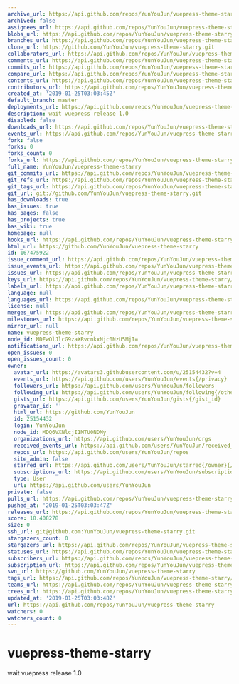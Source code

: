```yaml
---
archive_url: https://api.github.com/repos/YunYouJun/vuepress-theme-starry/{archive_format}{/ref}
archived: false
assignees_url: https://api.github.com/repos/YunYouJun/vuepress-theme-starry/assignees{/user}
blobs_url: https://api.github.com/repos/YunYouJun/vuepress-theme-starry/git/blobs{/sha}
branches_url: https://api.github.com/repos/YunYouJun/vuepress-theme-starry/branches{/branch}
clone_url: https://github.com/YunYouJun/vuepress-theme-starry.git
collaborators_url: https://api.github.com/repos/YunYouJun/vuepress-theme-starry/collaborators{/collaborator}
comments_url: https://api.github.com/repos/YunYouJun/vuepress-theme-starry/comments{/number}
commits_url: https://api.github.com/repos/YunYouJun/vuepress-theme-starry/commits{/sha}
compare_url: https://api.github.com/repos/YunYouJun/vuepress-theme-starry/compare/{base}...{head}
contents_url: https://api.github.com/repos/YunYouJun/vuepress-theme-starry/contents/{+path}
contributors_url: https://api.github.com/repos/YunYouJun/vuepress-theme-starry/contributors
created_at: '2019-01-25T03:03:45Z'
default_branch: master
deployments_url: https://api.github.com/repos/YunYouJun/vuepress-theme-starry/deployments
description: wait vuepress release 1.0
disabled: false
downloads_url: https://api.github.com/repos/YunYouJun/vuepress-theme-starry/downloads
events_url: https://api.github.com/repos/YunYouJun/vuepress-theme-starry/events
fork: false
forks: 0
forks_count: 0
forks_url: https://api.github.com/repos/YunYouJun/vuepress-theme-starry/forks
full_name: YunYouJun/vuepress-theme-starry
git_commits_url: https://api.github.com/repos/YunYouJun/vuepress-theme-starry/git/commits{/sha}
git_refs_url: https://api.github.com/repos/YunYouJun/vuepress-theme-starry/git/refs{/sha}
git_tags_url: https://api.github.com/repos/YunYouJun/vuepress-theme-starry/git/tags{/sha}
git_url: git://github.com/YunYouJun/vuepress-theme-starry.git
has_downloads: true
has_issues: true
has_pages: false
has_projects: true
has_wiki: true
homepage: null
hooks_url: https://api.github.com/repos/YunYouJun/vuepress-theme-starry/hooks
html_url: https://github.com/YunYouJun/vuepress-theme-starry
id: 167475922
issue_comment_url: https://api.github.com/repos/YunYouJun/vuepress-theme-starry/issues/comments{/number}
issue_events_url: https://api.github.com/repos/YunYouJun/vuepress-theme-starry/issues/events{/number}
issues_url: https://api.github.com/repos/YunYouJun/vuepress-theme-starry/issues{/number}
keys_url: https://api.github.com/repos/YunYouJun/vuepress-theme-starry/keys{/key_id}
labels_url: https://api.github.com/repos/YunYouJun/vuepress-theme-starry/labels{/name}
language: null
languages_url: https://api.github.com/repos/YunYouJun/vuepress-theme-starry/languages
license: null
merges_url: https://api.github.com/repos/YunYouJun/vuepress-theme-starry/merges
milestones_url: https://api.github.com/repos/YunYouJun/vuepress-theme-starry/milestones{/number}
mirror_url: null
name: vuepress-theme-starry
node_id: MDEwOlJlcG9zaXRvcnkxNjc0NzU5MjI=
notifications_url: https://api.github.com/repos/YunYouJun/vuepress-theme-starry/notifications{?since,all,participating}
open_issues: 0
open_issues_count: 0
owner:
  avatar_url: https://avatars3.githubusercontent.com/u/25154432?v=4
  events_url: https://api.github.com/users/YunYouJun/events{/privacy}
  followers_url: https://api.github.com/users/YunYouJun/followers
  following_url: https://api.github.com/users/YunYouJun/following{/other_user}
  gists_url: https://api.github.com/users/YunYouJun/gists{/gist_id}
  gravatar_id: ''
  html_url: https://github.com/YunYouJun
  id: 25154432
  login: YunYouJun
  node_id: MDQ6VXNlcjI1MTU0NDMy
  organizations_url: https://api.github.com/users/YunYouJun/orgs
  received_events_url: https://api.github.com/users/YunYouJun/received_events
  repos_url: https://api.github.com/users/YunYouJun/repos
  site_admin: false
  starred_url: https://api.github.com/users/YunYouJun/starred{/owner}{/repo}
  subscriptions_url: https://api.github.com/users/YunYouJun/subscriptions
  type: User
  url: https://api.github.com/users/YunYouJun
private: false
pulls_url: https://api.github.com/repos/YunYouJun/vuepress-theme-starry/pulls{/number}
pushed_at: '2019-01-25T03:03:47Z'
releases_url: https://api.github.com/repos/YunYouJun/vuepress-theme-starry/releases{/id}
score: 18.408278
size: 0
ssh_url: git@github.com:YunYouJun/vuepress-theme-starry.git
stargazers_count: 0
stargazers_url: https://api.github.com/repos/YunYouJun/vuepress-theme-starry/stargazers
statuses_url: https://api.github.com/repos/YunYouJun/vuepress-theme-starry/statuses/{sha}
subscribers_url: https://api.github.com/repos/YunYouJun/vuepress-theme-starry/subscribers
subscription_url: https://api.github.com/repos/YunYouJun/vuepress-theme-starry/subscription
svn_url: https://github.com/YunYouJun/vuepress-theme-starry
tags_url: https://api.github.com/repos/YunYouJun/vuepress-theme-starry/tags
teams_url: https://api.github.com/repos/YunYouJun/vuepress-theme-starry/teams
trees_url: https://api.github.com/repos/YunYouJun/vuepress-theme-starry/git/trees{/sha}
updated_at: '2019-01-25T03:03:48Z'
url: https://api.github.com/repos/YunYouJun/vuepress-theme-starry
watchers: 0
watchers_count: 0
---
```

# vuepress-theme-starry
wait vuepress release 1.0
